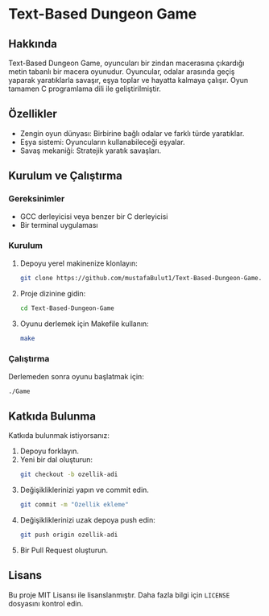 
# Text-Based Dungeon Game

## Hakkında
Text-Based Dungeon Game, oyuncuları bir zindan macerasına çıkardığı metin tabanlı bir macera oyunudur. Oyuncular, odalar arasında geçiş yaparak yaratıklarla savaşır, eşya toplar ve hayatta kalmaya çalışır. Oyun tamamen C programlama dili ile geliştirilmiştir.

## Özellikler
- Zengin oyun dünyası: Birbirine bağlı odalar ve farklı türde yaratıklar.
- Eşya sistemi: Oyuncuların kullanabileceği eşyalar.
- Savaş mekaniği: Stratejik yaratık savaşları.

## Kurulum ve Çalıştırma

### Gereksinimler
- GCC derleyicisi veya benzer bir C derleyicisi
- Bir terminal uygulaması

### Kurulum
1. Depoyu yerel makinenize klonlayın:
   ```bash
   git clone https://github.com/mustafaBulut1/Text-Based-Dungeon-Game.git
   ```
2. Proje dizinine gidin:
   ```bash
   cd Text-Based-Dungeon-Game
   ```
3. Oyunu derlemek için Makefile kullanın:
   ```bash
   make
   ```

### Çalıştırma
Derlemeden sonra oyunu başlatmak için:
```bash
./Game
```

## Katkıda Bulunma
Katkıda bulunmak istiyorsanız:
1. Depoyu forklayın.
2. Yeni bir dal oluşturun:
   ```bash
   git checkout -b ozellik-adi
   ```
3. Değişikliklerinizi yapın ve commit edin.
   ```bash
   git commit -m "Ozellik ekleme"
   ```
4. Değişikliklerinizi uzak depoya push edin:
   ```bash
   git push origin ozellik-adi
   ```
5. Bir Pull Request oluşturun.

## Lisans
Bu proje MIT Lisansı ile lisanslanmıştır. Daha fazla bilgi için `LICENSE` dosyasını kontrol edin.

